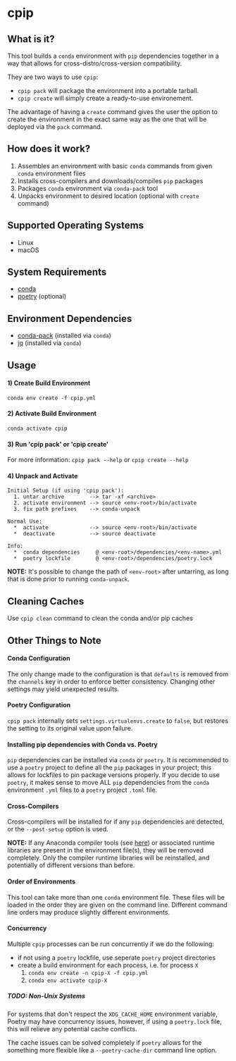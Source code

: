 # cpip

## What is it?
This tool builds a `conda` environment with `pip` dependencies together
in a way that allows for cross-distro/cross-version compatibility.

They are two ways to use `cpip`:

- `cpip pack` will package the environment into a portable tarball.
- `cpip create` will simply create a ready-to-use environement.

The advantage of having a `create` command gives the user the option
to create the environment in the exact same way as the one that will
be deployed via the `pack` command.

## How does it work?
1. Assembles an environment with basic `conda` commands from
given `conda` environment files
1. Installs cross-compilers and downloads/compiles `pip` packages
1. Packages `conda` environment via `conda-pack` tool
1. Unpacks environment to desired location (optional with `create` command)

## Supported Operating Systems
- Linux
- macOS

## System Requirements
- [conda](https://conda.io/docs/)
- [poetry](https://poetry.eustace.io/docs/) (optional)

## Environment Dependencies
- [conda-pack](https://conda.github.io/conda-pack/) (installed via `conda`)
- [jq](https://stedolan.github.io/jq/) (installed via `conda`)

## Usage

#### 1) Create Build Environment
`conda env create -f cpip.yml`

#### 2) Activate Build Environment
`conda activate cpip`

#### 3) Run 'cpip pack' or 'cpip create'
For more information: `cpip pack --help` or `cpip create --help`

#### 4) Unpack and Activate
    Initial Setup (if using 'cpip pack'):
      1. untar archive        --> tar -xf <archive>
      2. activate environment --> source <env-root>/bin/activate
      3. fix path prefixes    --> conda-unpack
    
    Normal Use:
      *  activate             --> source <env-root>/bin/activate
      *  deactivate           --> source deactivate

    Info:
      *  conda dependencies     @ <env-root>/dependencies/<env-name>.yml
      *  poetry lockfile        @ <env-root>/dependencies/poetry.lock

**NOTE:** It's possible to change the path of `<env-root>` after
untarring, as long that is done prior to running `conda-unpack`.

## Cleaning Caches
Use `cpip clean` command to clean the conda and/or pip caches

## Other Things to Note

#### Conda Configuration
The only change made to the configuration is that `defaults`
is removed from the `channels` key in order to enforce better
consistency. Changing other settings may yield unexpected results.

#### Poetry Configuration
`cpip pack` internally sets `settings.virtualenvs.create` to `false`,
but restores the setting to its original value upon failure.

#### Installing pip dependencies with Conda vs. Poetry
`pip` dependencies can be installed via `conda` or `poetry`.
It is recommended to use a `poetry` project to define all the `pip`
packages in your project; this allows for lockfiles to pin package
versions properly. If you decide to use `poetry`, it makes sense to
move ALL `pip` dependencies from the `conda` environment `.yml` files
to a `poetry` project `.toml` file.

#### Cross-Compilers
Cross-compilers will be installed for if any `pip` dependencies are
detected, or the `--post-setup` option is used.

**NOTE:** If any Anaconda compiler tools
(see [here](https://conda.io/docs/user-guide/tasks/build-packages/compiler-tools.html))
or associated runtime libraries are present in the environment file(s), they will be
removed completely. Only the compiler runtime libraries will be reinstalled,
and potentially of different versions than before.

#### Order of Environments
This tool can take more than one `conda` environment file.
These files will be loaded in the order they are given on
the command line. Different command line orders may produce
slightly different environments.

#### Concurrency
Multiple `cpip` processes can be run concurrently if we do the following:

- if not using a `poetry` lockfile, use seperate `poetry` project directories
- create a build environment for each process, i.e. for process `X`
    1. `conda env create -n cpip-X -f cpip.yml`
    1. `conda env activate cpip-X`

##### TODO: Non-Unix Systems
For systems that don't respect the `XDG_CACHE_HOME` environment variable,
Poetry may have concurrency issues, however, if using a `poetry.lock` file,
this will relieve any potential cache conflicts.

The cache issues can be solved completely if `poetry` allows for the
something more flexible like a `--poetry-cache-dir` command line option.
